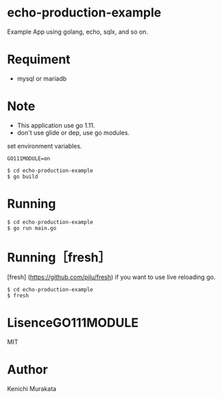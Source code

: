 # echo-production-example
Example App using golang, echo, sqlx, and so on.


# Requiment
+ mysql or mariadb

# Note
+ This application use go 1.11.
+ don't use glide or dep, use go modules.

set environment variables.
```
GO111MODULE=on
```

```
$ cd echo-production-example
$ go build
```


# Running
```
$ cd echo-production-example
$ go run main.go
```

# Running［fresh］

[fresh] (https://github.com/pilu/fresh)
if you want to use live reloading go.
```
$ cd echo-production-example
$ fresh
```

# LisenceGO111MODULE
MIT

# Author
Kenichi Murakata

